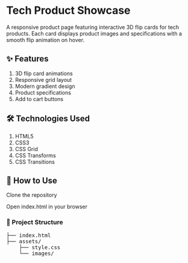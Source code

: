 <h1><strong>Tech Product Showcase</strong></h1>
<p>A responsive product page featuring interactive 3D flip cards for tech products. Each card displays product images and specifications with a smooth flip animation on hover.</p>

<h2><strong>✨ Features</strong></h2>
<ol>
    <li>3D flip card animations</li>
    <li>Responsive grid layout</li>
    <li>Modern gradient design</li>
    <li>Product specifications</li>
    <li>Add to cart buttons</li>
</ol>

<h2><strong>🛠️ Technologies Used</strong></h2>
<ol>
    <li>HTML5</li>
    <li>CSS3</li>
    <li>CSS Grid</li>
    <li>CSS Transforms</li>
    <li>CSS Transitions</li>
</ol>

<h2><strong>📝 How to Use</strong></h2>
<p>Clone the repository</p>
<p>Open index.html in your browser</p>

<h3><strong>📂 Project Structure</strong></h3>
<pre>
├── index.html
├── assets/
    ├── style.css
    └── images/
</pre>
